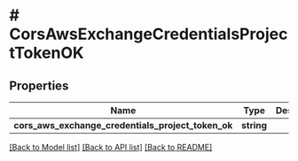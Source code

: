 # # CorsAwsExchangeCredentialsProjectTokenOK

## Properties

| Name                                               | Type       | Description | Notes      |
| -------------------------------------------------- | ---------- | ----------- | ---------- |
| **cors_aws_exchange_credentials_project_token_ok** | **string** |             | [optional] |

[[Back to Model list]](../../README.md#models) [[Back to API list]](../../README.md#endpoints) [[Back to README]](../../README.md)
